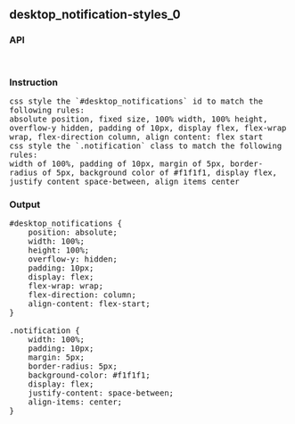 ## desktop_notification-styles_0
### API

<pre style='text-wrap: wrap'>

</pre>
### Instruction

<pre style='text-wrap: wrap'>
css style the `#desktop_notifications` id to match the following rules:
absolute position, fixed size, 100% width, 100% height, overflow-y hidden, padding of 10px, display flex, flex-wrap wrap, flex-direction column, align content: flex start
css style the `.notification` class to match the following rules:
width of 100%, padding of 10px, margin of 5px, border-radius of 5px, background color of #f1f1f1, display flex, justify content space-between, align items center
</pre>
### Output

<pre style='text-wrap: wrap'>
#desktop_notifications {
    position: absolute;
    width: 100%;
    height: 100%;
    overflow-y: hidden;
    padding: 10px;
    display: flex;
    flex-wrap: wrap;
    flex-direction: column;
    align-content: flex-start;
}

.notification {
    width: 100%;
    padding: 10px;
    margin: 5px;
    border-radius: 5px;
    background-color: #f1f1f1;
    display: flex;
    justify-content: space-between;
    align-items: center;
}

</pre>
